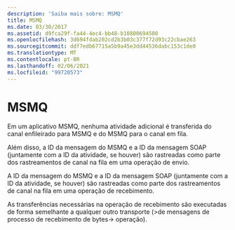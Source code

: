 ```yaml
---
description: 'Saiba mais sobre: MSMQ'
title: MSMQ
ms.date: 03/30/2017
ms.assetid: d9fca29f-fa44-4ec4-bb48-b10800694500
ms.openlocfilehash: 3d694fdab202cd2b3b03c377f72d93c22cbae263
ms.sourcegitcommit: ddf7edb67715a5b9a45e3dd44536dabc153c1de0
ms.translationtype: MT
ms.contentlocale: pt-BR
ms.lasthandoff: 02/06/2021
ms.locfileid: "99720573"
---
```

# <a name="msmq"></a>MSMQ

Em um aplicativo MSMQ, nenhuma atividade adicional é transferida do canal enfileirado para MSMQ e do MSMQ para o canal em fila.  
  
 Além disso, a ID da mensagem do MSMQ e a ID da mensagem SOAP (juntamente com a ID da atividade, se houver) são rastreadas como parte dos rastreamentos de canal na fila em uma operação de envio.  
  
 A ID da mensagem do MSMQ e a ID da mensagem SOAP (juntamente com a ID da atividade, se houver) são rastreadas como parte dos rastreamentos de canal na fila em uma operação de recebimento.  
  
 As transferências necessárias na operação de recebimento são executadas de forma semelhante a qualquer outro transporte (>de mensagens de processo de recebimento de bytes-> operação).
